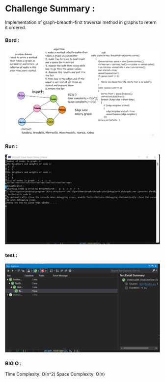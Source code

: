 # Challenge Summary :

Implementation of graph-breadth-first traversal method in graphs to retern it ordered.

### Bord :

![image](./bord.png)

### Run :

![image](./run.png)

### test :

![image](./test.png)

### BIG O :

Time Complexity: O(n^2)
Space Complexity: O(n)








